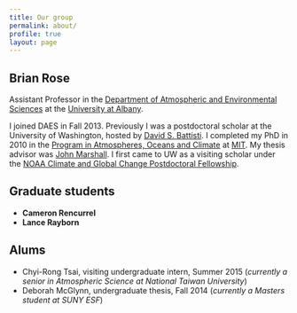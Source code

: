 ```yaml
---
title: Our group
permalink: about/
profile: true
layout: page
---
```




## Brian Rose
Assistant Professor in the [Department of Atmospheric and Environmental Sciences](http://www.albany.edu/atmos/index.php) at the [University at Albany](http://www.albany.edu).

I joined DAES in Fall 2013. Previously I was a postdoctoral scholar at the University of Washington, hosted by [David S. Battisti](http://www.atmos.washington.edu/~david/). I completed my PhD in 2010 in the [Program in Atmospheres, Oceans and Climate](http://eaps-www.mit.edu/paoc/) at [MIT](http://www.mit.edu/).  My thesis advisor was [John Marshall](http://eaps-www.mit.edu/paoc/people/john-marshall). I first came to UW as a visiting scholar under the [NOAA Climate and Global Change Postdoctoral Fellowship](http://www.vsp.ucar.edu/cgc/index.html).

## Graduate students

- **Cameron Rencurrel**
- **Lance Rayborn**

## Alums

- Chyi-Rong Tsai, visiting undergraduate intern, Summer 2015 (*currently a senior in Atmospheric Science at National Taiwan University*)
- Deborah McGlynn, undergraduate thesis, Fall 2014 (*currently a Masters student at SUNY ESF*)
